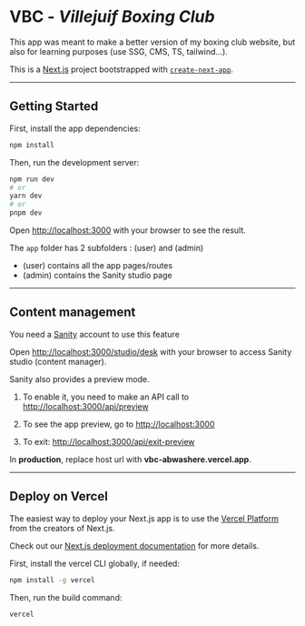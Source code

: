 # VBC - _Villejuif Boxing Club_

This app was meant to make a better version of my boxing club website, but also for learning purposes (use SSG, CMS, TS, tailwind...).

This is a [Next.js](https://nextjs.org/) project bootstrapped with [`create-next-app`](https://github.com/vercel/next.js/tree/canary/packages/create-next-app).

---

## Getting Started

First, install the app dependencies:

```bash
npm install
```

Then, run the development server:

```bash
npm run dev
# or
yarn dev
# or
pnpm dev
```

Open [http://localhost:3000](http://localhost:3000) with your browser to see the result.

The `app` folder has 2 subfolders : (user) and (admin)

- (user) contains all the app pages/routes
- (admin) contains the Sanity studio page

---

## Content management

You need a [Sanity](https://sanity.io) account to use this feature

Open [http://localhost:3000/studio/desk](http://localhost:3000/studio/desk) with your browser to access Sanity studio (content manager).

Sanity also provides a preview mode.

1. To enable it, you need to make an API call to [http://localhost:3000/api/preview](http://localhost:3000/preview)

2. To see the app preview, go to [http://localhost:3000](http://localhost:3000)

3. To exit: [http://localhost:3000/api/exit-preview](http://localhost:3000/exit-preview)

In **production**, replace host url with **vbc-abwashere.vercel.app**.

---

## Deploy on Vercel

The easiest way to deploy your Next.js app is to use the [Vercel Platform](https://vercel.com/new?utm_medium=default-template&filter=next.js&utm_source=create-next-app&utm_campaign=create-next-app-readme) from the creators of Next.js.

Check out our [Next.js deployment documentation](https://nextjs.org/docs/deployment) for more details.

First, install the vercel CLI globally, if needed:

```bash
npm install -g vercel
```

Then, run the build command:

```bash
vercel
```
